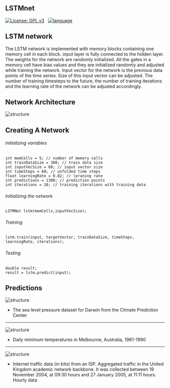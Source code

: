 ## LSTMnet

[![License: GPL v3](https://img.shields.io/badge/License-GPL%20v3-blue.svg)](https://github.com/heshanera/LSTMnet/blob/master/LICENSE)&nbsp;&nbsp;
[![language](https://img.shields.io/badge/language-c%2B%2B-red.svg)](https://github.com/heshanera/IProc) &nbsp;&nbsp;


## LSTM network

The LSTM network is implemented with memory blocks containing one memory cell in each block. input layer is fully connected to the hidden layer. The weights for the network are randomly initialized. All the gates in a memory cell have bias values and they are initialized randomly and adjusted while training the network. Input vector for the network is the previous data points of the time series. Size of this input vector can be adjusted. The number of training timesteps to the future, the number of training iterations and the learning rate of the network can be adjusted accordingly.


## Network Architecture

![structure](https://github.com/heshanera/LSTMnet/blob/master/imgs/LSTMnetStructure.png)

## Creating A Network

###### initializing variables
```
int memCells = 5; // number of memory cells
int trainDataSize = 300; // train data size
int inputVecSize = 60; // input vector size
int timeSteps = 60; // unfolded time steps
float learningRate = 0.02; // leraning rate
int predictions = 1300; // prediction points
int iterations = 10; // training iterations with training data
```
###### Initializing the network
```
LSTMNet lstm(memCells,inputVecSize);
```
###### Training
```
lstm.train(input, targetVector, trainDataSize, timeSteps, learningRate, iterations);
```
###### Testing
```
double result;
result = lstm.predict(input);
```

## Predictions

![structure](https://github.com/heshanera/LSTMnet/blob/master/imgs/SeaLevelPressures.png)
* The sea level pressure dataset for Darwin from the Climate Prediction Center
------

![structure](https://github.com/heshanera/LSTMnet/blob/master/imgs/DailyMinimumTemperatures.png)
* Daily minimum temperatures in Melbourne, Australia, 1981-1990 
------

![structure](https://github.com/heshanera/LSTMnet/blob/master/imgs/InternetTraffic.png)
* Internet traffic data (in bits) from an ISP. Aggregated traffic in the United Kingdom academic network backbone. It was collected between 19 November 2004, at 09:30 hours and 27 January 2005, at 11:11 hours. Hourly data
